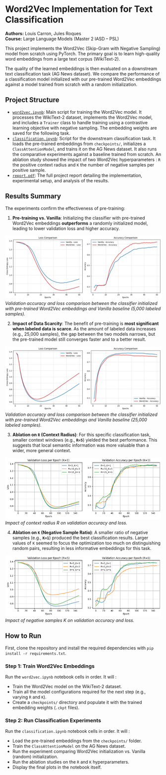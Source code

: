 # Word2Vec Implementation for Text Classification

**Authors:** Louis Carron, Jules Roques  
**Course:** Large Language Models (Master 2 IASD &ndash; PSL) 

This project implements the Word2Vec (Skip-Gram with Negative Sampling) model from scratch using PyTorch. The primary goal is to learn high-quality word embeddings from a large text corpus (WikiText-2).

The quality of the learned embeddings is then evaluated on a downstream text classification task (AG News dataset). We compare the performance of a classification model initialized with our pre-trained Word2Vec embeddings against a model trained from scratch with a random initialization.

## Project Structure

  * [`word2vec.ipynb`](notebooks/word2vec.ipynb): Main script for training the Word2Vec model. It processes the WikiText-2 dataset, implements the Word2Vec model, and includes a `Trainer` class to handle training using a contrastive learning objective with negative sampling. The embedding weights are saved for the following task.
  * [`classification.ipynb`](notebooks/classification.ipynb): Script for the downstream classification task. It loads the pre-trained embeddings from `checkpoints/`, initializes a `ClassAttentionModel`, and trains it on the AG News dataset. It also runs the comparative experiments against a baseline trained from scratch. An ablation study showed the impact of two Word2Vec hyperparameters : `R` the positive context radius and `K` the number of negative samples per positive sample.
  * [`report.pdf`](docs/creport.pdf): The full project report detailing the implementation, experimental setup, and analysis of the results.

## Results Summary

The experiments confirm the effectiveness of pre-training:

1.  **Pre-training vs. Vanilla**: Initializing the classifier with pre-trained Word2Vec embeddings **outperforms** a randomly initialized model, leading to lower validation loss and higher accuracy.

![Pre-trained vs Randomly Initialized Classifier (5k labeled samples)](assets/comparison_5k.png)  
*Validation accuracy and loss comparison between the classifier initialized with pre-trained Word2Vec embeddings and Vanilla baseline (5,000 labeled samples).*


2.  **Impact of Data Scarcity**: The benefit of pre-training is **most significant when labeled data is scarce**. As the amount of labeled data increases (e.g., 25,000 samples), the gap between the two models narrows, but the pre-trained model still converges faster and to a better result.

![Pre-trained vs Randomly Initialized Classifier (5k labeled samples)](assets/comparison_25k.png)  
*Validation accuracy and loss comparison between the classifier initialized with pre-trained Word2Vec embeddings and Vanilla baseline (25,000 labeled samples).*


3.  **Ablation on `R` (Context Radius)**: For this specific classification task, smaller context windows (e.g., **`R=5`**) yielded the best performance. This suggests that local semantic information was more valuable than a wider, more general context.

![Ablation study on context radius R](assets/ablation_R.png)  
*Impact of context radius R on validation accuracy and loss.*

4.  **Ablation on `K` (Negative Sample Ratio)**: A smaller ratio of negative samples (e.g., **`K=1`**) produced the best classification results. Larger values of `K` seemed to focus the optimization too much on distinguishing random pairs, resulting in less informative embeddings for this task.

![Ablation study on negative samples K](assets/ablation_K.png)  
*Impact of negative samples K on validation accuracy and loss.*

## How to Run

First, clone the repository and install the required dependencies with `pip install -r requirements.txt`.

### Step 1: Train Word2Vec Embeddings

Run the `word2vec.ipynb` notebook cells in order. It will :
- Train the Word2Vec model on the WikiText-2 dataset.
- Train all the model configurations required for the next step (e.g., varying `R` and `K`).
- Create a `checkpoints/` directory and populate it with the trained embedding weights (`.ckpt` files).

### Step 2: Run Classification Experiments

Run the `classification.ipynb` notebook cells in order. It will :
- Load the pre-trained embeddings from the `checkpoints/` folder.
- Train the `ClassAttentionModel` on the AG News dataset.
- Run the experiment comparing Word2Vec initialization vs. Vanilla (random) initialization.
- Run the ablation studies on the `R` and `K` hyperparameters.
- Display the final plots in the notebook itself.